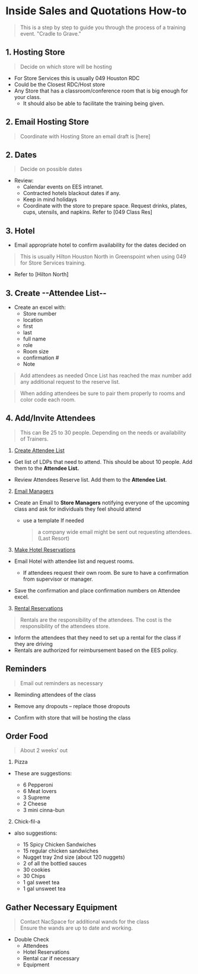 # Inside Sales and Quotations How-to

>This is a step by step to guide you through the process of a training event. "Cradle to Grave."

## 1. Hosting Store

> Decide on which store will be hosting

* For Store Services this is usually 049 Houston RDC
* Could be the Closest RDC/Host store
* Any Store that has a classroom/conference room that is big enough for your class.
  * It should also be able to facilitate the training being given.

## 2. Email Hosting Store

> Coordinate with Hosting Store an email draft is [here]

## 2. Dates

> Decide on possible dates

* Review:
  * Calendar events on EES intranet.
  * Contracted hotels blackout dates if any.     
  * Keep in mind holidays
  * Coordinate with the store to prepare space. Request drinks, plates, cups, utensils, and napkins. Refer to [049 Class Res]

## 3. Hotel

* Email appropriate hotel to confirm availability for the dates decided on
>This is usually Hilton Houston North in Greenspoint when using 049 for Store Services training.
* Refer to [Hilton North]

## 3. Create --Attendee List--

* Create an excel with:  
  * Store number  
  * location  
  * first  
  * last  
  * full name  
  * role  
  * Room size  
  * confirmation #  
  * Note
>Add attendees as needed Once List has reached the max number add any additional request to the reserve list.  

>When adding attendees be sure to pair them properly to rooms and color code each room.

## 4. Add/Invite Attendees

>This can Be 25 to 30 people. Depending on the needs or availability of Trainers.

1. <ins>Create Attendee List</ins>

* Get list of LDPs that need to attend. This should be about 10 people. Add them to the **Attendee List.**

* Review Attendees Reserve list. Add them to the **Attendee List**.

2. <ins>Email Managers</ins>  

 * Create an Email to **Store Managers** notifying everyone of the upcoming class and ask for individuals they feel should attend

    * use a template If needed  
      >a company wide email might be sent out requesting attendees. (Last Resort)

3. <ins>Make Hotel Reservations</ins>  

* Email Hotel with attendee list and request rooms.

  * If attendees request their own room. Be sure to have a confirmation from supervisor or manager.  

* Save the confirmation and place confirmation numbers on Attendee excel.

3. <ins>Rental Reservations</ins>
  > Rentals are the responsibility of the attendees. The cost is the responsibility of the attendees store.
* Inform the attendees that they need to set up a rental for the class if they are driving 
* Rentals are authorized for reimbursement based on the EES policy.

## Reminders

>Email out reminders as necessary

* Reminding attendees of the class

* Remove any dropouts – replace those dropouts

* Confirm with store that will be hosting the class

## Order Food

> About 2 weeks’ out

1. Pizza

* These are suggestions:

  * 6 Pepperoni
  * 6 Meat lovers
  * 3 Supreme
  * 2 Cheese
  * 3 mini cinna-bun

2. Chick-fil-a

* also suggestions:

  * 15 Spicy Chicken Sandwiches
  * 15 regular chicken sandwiches
  * Nugget tray 2nd size (about 120 nuggets)
  * 2 of all the bottled sauces
  * 30 cookies
  * 30 Chips
  * 1 gal sweet tea 
  * 1 gal unsweet tea

## Gather Necessary Equipment

>Contact NacSpace for additional wands for the class  
>Ensure the wands are up to date and working.  

* Double Check
  * Attendees
  * Hotel Reservations
  * Rental car if necessary
  * Equipment
